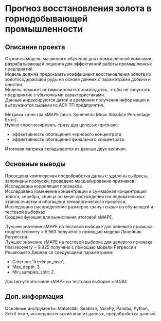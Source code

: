 # Прогноз восстановления золота в горнодобывающей промышленности

## Описание проекта
Строится модель машинного обучения для промышленной компании, разрабатывающей решения для эффективной работы промышленных предприятий.  
Модель должна предсказать коэффициент восстановления золота из золотосодержащей руды на основе данных с параметрами добычи и очистки.  
Модель поможет оптимизировать производство, чтобы не запускать предприятие с убыточными характеристиками.  
Данные индексируются датой и временем получения информации и выгружаются сырыми из АСУ ТП предприятия.  

Метрика качества sMAPE (англ. Symmetric Mean Absolute Percentage Error).  
Нужно спрогнозировать сразу два целевых признака:  
- эффективность обогащения чернового концентрата;  
- эффективность обогащения финального концентрата.  

Итоговая метрика складывается из данных двух величин.

## Основные выводы
Проведена комплексная предобработка данных: удалены выбросы, заполнены пропуски, проведено масшабирование признаков. Исследована корреляция признаков.  
Исследовано изменение концентрации и суммарная концентрация золота, серебра, свинца по мере прохождения последовательных этапов очистки и обогащени технологического процесса.  
Исследовано распределение размеров гранул сырья на обучающей и тестовой выборках.  
Создана функция для вычисления итоговой sMAPE.  

Лучшее значение sMAPE на тестовой выборке для целевого признака rougher.recovery = 8.563 получено с помощью модели Линейная Регрессия.  
Лучшее значение sMAPE на тестовой выборке для целевого признака final.recovery = 9.925 получено с помощью модели Регрессии Решающего Дерева со следующими параметрами:  
- Criterion: 'friedman_mse',
- Max_depth: 3, 
- Min_samples_split: 2.
  
Достигнуто итоговое sMAPE на тестовой выборке = 9.584

## Доп. информация
Основные инструменты: Matplotlib, Seaborn, NumPy, Pandas, Python, Scikit-learn, исследовательский анализ данных, предобработка данных.
